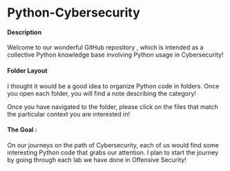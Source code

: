 # Python-Cybersecurity

#### Description

Welcome to our wonderful GitHub repository , which is intended as a collective Python knowledge base involving Python usage in Cybersecurity!

#### Folder Layout

I thought it would be a good idea to organize Python code in folders. Once you open each folder, you will find a note describing the category!

Once you have navigated to the folder, please click on  the files that match the particular context you are interested in!


#### The Goal :

On our journeys on the path of Cybersecurity, each of us would find some interesting Python code that grabs our attention. I plan to start the journey by going through 
each lab we have done in Offensive Security!


